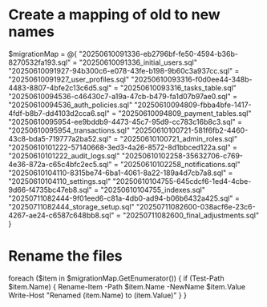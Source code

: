 # Create a mapping of old to new names
$migrationMap = @{
    "20250610091336-eb2796bf-fe50-4594-b36b-8270532fa193.sql" = "20250610091336_initial_users.sql"
    "20250610091927-94b300c6-e078-43fe-b198-9b60c3a937cc.sql" = "20250610091927_user_profiles.sql"
    "20250610093316-f0d0ee44-348b-4483-8807-4bfe2c13c6d5.sql" = "20250610093316_tasks_table.sql"
    "20250610094536-c46430c7-a19a-47cb-b479-fa1d07b97ae0.sql" = "20250610094536_auth_policies.sql"
    "20250610094809-fbba4bfe-1417-4fdf-b8b7-dd4103d2cca6.sql" = "20250610094809_payment_tables.sql"
    "20250610095954-ee9bddb9-4473-45c7-95d9-cc783c16b8c3.sql" = "20250610095954_transactions.sql"
    "20250610100721-581f6fb2-4460-43c8-bda5-719777a2ba52.sql" = "20250610100721_admin_roles.sql"
    "20250610101222-57140668-3ed3-4a26-8572-8d1bbced122a.sql" = "20250610101222_audit_logs.sql"
    "20250610102258-35632706-c769-4e36-872a-c65c4bfc2ec5.sql" = "20250610102258_notifications.sql"
    "20250610104110-8315be74-6ba1-4061-8a22-189a4d7cb7a8.sql" = "20250610104110_settings.sql"
    "20250610104755-645cdcf6-1ed4-4cbe-9d66-f4735bc47eb8.sql" = "20250610104755_indexes.sql"
    "20250711082444-9f01eed6-c81a-4db0-ad94-b06b6432a425.sql" = "20250711082444_storage_setup.sql"
    "20250711082600-038acf6e-23c6-4267-ae24-c6587c648bb8.sql" = "20250711082600_final_adjustments.sql"
}

# Rename the files
foreach ($item in $migrationMap.GetEnumerator()) {
    if (Test-Path $item.Name) {
        Rename-Item -Path $item.Name -NewName $item.Value
        Write-Host "Renamed $($item.Name) to $($item.Value)"
    }
}